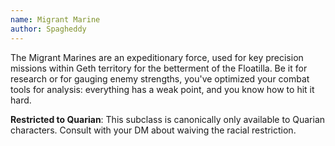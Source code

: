 ```yaml
---
name: Migrant Marine
author: Spagheddy
---
```

The Migrant Marines are an expeditionary force, used for key precision missions within Geth territory for the
betterment of the Floatilla. Be it for research or for gauging enemy strengths, you've optimized your combat tools for
analysis: everything has a weak point, and you know how to hit it hard.

__Restricted to Quarian__: This subclass is canonically only available to Quarian characters. Consult with your DM about waiving the racial restriction.
